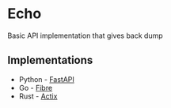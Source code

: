 # Echo
Basic API implementation that gives back dump

## Implementations
- Python - [FastAPI](https://fastapi.tiangolo.com/)
- Go - [Fibre](https://github.com/gofiber/fiber)
- Rust - [Actix](https://actix.rs/)
